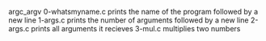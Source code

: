argc_argv
0-whatsmyname.c
prints the name of the program followed by a new line
1-args.c
prints the number of arguments followed by a new line
2-args.c
prints all arguments it recieves
3-mul.c
multiplies two numbers
